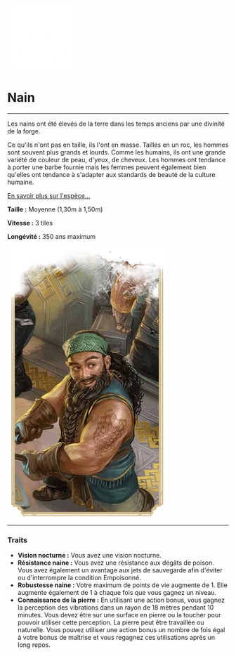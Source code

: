 <div class="icon-container">
  <img src="_media/especes/nain.png" alt="Nain" class="icon-r-title" data-no-zoom />

# Nain  <!-- {docsify-ignore} -->

</div>

---

<div class="bloc-pres">
<div class="bloc-texte">
  <div class="texte">
    <p>Les nains ont été élevés de la terre dans les temps anciens par une divinité de la forge.</p>
    <p>Ce qu'ils n'ont pas en taille, ils l'ont en masse. Taillés en un roc, les hommes sont souvent plus grands et lourds. Comme les humains, ils ont une grande variété de couleur de peau, d'yeux, de cheveux. Les hommes ont tendance à porter une barbe fournie mais les femmes peuvent également bien qu'elles ont tendance à s'adapter aux standards de beauté de la culture humaine.</p>
    <a href="/#/_404" target="_blank">En savoir plus sur l'espèce...</a>
    <div class="summary">
      <p><strong>Taille :</strong> Moyenne (1,30m à 1,50m)</p>
      <p><strong>Vitesse :</strong> 3 tiles</p>
      <p><strong>Longévité :</strong> 350 ans maximum</p>
    </div>
  </div>
  </div>
  <img src="_media/especes/pres-nain.png" alt="Nain" class="img-pres" data-no-zoom />
</div>

---

### Traits <!-- {docsify-ignore} -->

- **Vision nocturne :** Vous avez une vision nocturne.
- **Résistance naine :** Vous avez une résistance aux dégâts de poison. Vous avez également un avantage aux jets de sauvegarde afin d'éviter ou d'interrompre la condition Empoisonné.
- **Robustesse naine :** Votre maximum de points de vie augmente de 1. Elle augmente également de 1 à chaque fois que vous gagnez un niveau.
- **Connaissance de la pierre :** En utilisant une action bonus, vous gagnez la perception des vibrations dans un rayon de 18 mètres pendant 10 minutes. Vous devez être sur une surface en pierre ou la toucher pour pouvoir utiliser cette perception. La pierre peut être travaillée ou naturelle. Vous pouvez utiliser une action bonus un nombre de fois égal à votre bonus de maîtrise et vous regagnez ces utilisations après un long repos.
